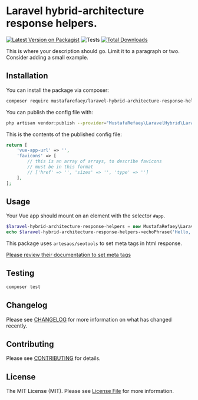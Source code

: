 # Laravel hybrid-architecture response helpers.

[![Latest Version on Packagist](https://img.shields.io/packagist/v/mustafarefaey/laravel-hybrid-architecture-response-helpers.svg?style=flat-square)](https://packagist.org/packages/mustafarefaey/laravel-hybrid-architecture-response-helpers)
![Tests](https://github.com/mustafarefaey/laravel-hybrid-architecture-response-helpers/workflows/Tests/badge.svg?branch=master)
[![Total Downloads](https://img.shields.io/packagist/dt/mustafarefaey/laravel-hybrid-architecture-response-helpers.svg?style=flat-square)](https://packagist.org/packages/mustafarefaey/laravel-hybrid-architecture-response-helpers)

This is where your description should go. Limit it to a paragraph or two. Consider adding a small example.

## Installation

You can install the package via composer:

```bash
composer require mustafarefaey/laravel-hybrid-architecture-response-helpers
```

You can publish the config file with:

```bash
php artisan vendor:publish --provider="MustafaRefaey\LaravelHybrid\LaravelHybridServiceProvider" --tag="config"
```

This is the contents of the published config file:

```php
return [
    'vue-app-url' => '',
    'favicons' => [
        // this is an array of arrays, to describe favicons
        // must be in this format
        // ['href' => '', 'sizes' => '', 'type' => '']
    ],
];
```

## Usage

Your Vue app should mount on an element with the selector `#app`.

```php
$laravel-hybrid-architecture-response-helpers = new MustafaRefaey\LaravelHybrid();
echo $laravel-hybrid-architecture-response-helpers->echoPhrase('Hello, MustafaRefaey!');
```

This package uses `artesaos/seotools` to set meta tags in html response.

[Please review their documentation to set meta tags](https://github.com/artesaos/seotools)

## Testing

```bash
composer test
```

## Changelog

Please see [CHANGELOG](CHANGELOG.md) for more information on what has changed recently.

## Contributing

Please see [CONTRIBUTING](.github/CONTRIBUTING.md) for details.

## License

The MIT License (MIT). Please see [License File](LICENSE.md) for more information.
